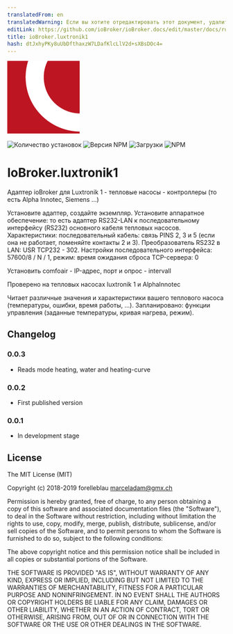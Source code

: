 ```yaml
---
translatedFrom: en
translatedWarning: Если вы хотите отредактировать этот документ, удалите поле «translationFrom», в противном случае этот документ будет снова автоматически переведен
editLink: https://github.com/ioBroker/ioBroker.docs/edit/master/docs/ru/adapterref/iobroker.luxtronik1/README.md
title: ioBroker.luxtronik1
hash: dtJxhyPKy8uUbDfthaxzW7LDafKlcLlV2d+sXBsDOc4=
---
```

![логотип](../../../en/adapterref/iobroker.luxtronik1/admin/luxtronik1.png)

![Количество установок](http://iobroker.live/badges/luxtronik1-stable.svg)
![Версия NPM](http://img.shields.io/npm/v/iobroker.luxtronik1.svg)
![Загрузки](https://img.shields.io/npm/dm/iobroker.luxtronik1.svg)
![NPM](https://nodei.co/npm/iobroker.luxtronik1.png?downloads=true)

# IoBroker.luxtronik1
Адаптер ioBroker для Luxtronik 1 - тепловые насосы - контроллеры (то есть Alpha Innotec, Siemens ...)

Установите адаптер, создайте экземпляр.
Установите аппаратное обеспечение: то есть адаптер RS232-LAN к последовательному интерфейсу (RS232) основного кабеля тепловых насосов.
Характеристики: последовательный кабель: связь PINS 2, 3 и 5 (если она не работает, поменяйте контакты 2 и 3). Преобразователь RS232 в LAN: USR TCP232 - 302.
Настройки последовательного интерфейса: 57600/8 / N / 1, режим: время ожидания сброса TCP-сервера: 0

Установить comfoair - IP-адрес, порт и опрос - intervall

Проверено на тепловых насосах luxtronik 1 и AlphaInnotec

Читает различные значения и характеристики вашего теплового насоса (температуры, ошибки, время работы, ...).
Запланировано: функции управления (заданные температуры, кривая нагрева, режим).

## Changelog

### 0.0.3

-   Reads mode heating, water and heating-curve

### 0.0.2

-   First published version

### 0.0.1

-   In development stage

## License

The MIT License (MIT)

Copyright (c) 2018-2019 forelleblau marceladam@gmx.ch

Permission is hereby granted, free of charge, to any person obtaining a copy
of this software and associated documentation files (the "Software"), to deal
in the Software without restriction, including without limitation the rights
to use, copy, modify, merge, publish, distribute, sublicense, and/or sell
copies of the Software, and to permit persons to whom the Software is
furnished to do so, subject to the following conditions:

The above copyright notice and this permission notice shall be included in
all copies or substantial portions of the Software.

THE SOFTWARE IS PROVIDED "AS IS", WITHOUT WARRANTY OF ANY KIND, EXPRESS OR
IMPLIED, INCLUDING BUT NOT LIMITED TO THE WARRANTIES OF MERCHANTABILITY,
FITNESS FOR A PARTICULAR PURPOSE AND NONINFRINGEMENT. IN NO EVENT SHALL THE
AUTHORS OR COPYRIGHT HOLDERS BE LIABLE FOR ANY CLAIM, DAMAGES OR OTHER
LIABILITY, WHETHER IN AN ACTION OF CONTRACT, TORT OR OTHERWISE, ARISING FROM,
OUT OF OR IN CONNECTION WITH THE SOFTWARE OR THE USE OR OTHER DEALINGS IN
THE SOFTWARE.